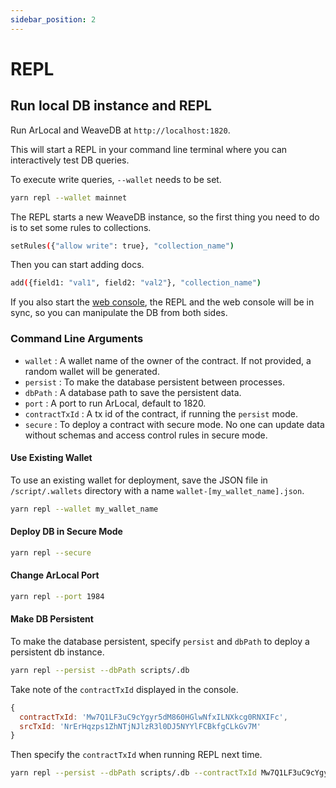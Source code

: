```yaml
---
sidebar_position: 2
---
```

# REPL

## Run local DB instance and REPL

Run ArLocal and WeaveDB at `http://localhost:1820`.

This will start a REPL in your command line terminal where you can interactively test DB queries.

To execute write queries, `--wallet` needs to be set.

```bash
yarn repl --wallet mainnet
```

The REPL starts a new WeaveDB instance, so the first thing you need to do is to set some rules to collections.

```bash
setRules({"allow write": true}, "collection_name")
```

Then you can start adding docs.

```bash
add({field1: "val1", field2: "val2"}, "collection_name")
```

If you also start the [web console](/docs/development/web-console), the REPL and the web console will be in sync, so you can manipulate the DB from both sides.

### Command Line Arguments

- `wallet` : A wallet name of the owner of the contract. If not provided, a random wallet will be generated.
- `persist` : To make the database persistent between processes.
- `dbPath` : A database path to save the persistent data.
- `port` : A port to run ArLocal, default to 1820.
- `contractTxId` : A tx id of the contract, if running the `persist` mode.
- `secure` : To deploy a contract with secure mode. No one can update data without schemas and access control rules in secure mode.

#### Use Existing Wallet

To use an existing wallet for deployment, save the JSON file in `/script/.wallets` directory with a name `wallet-[my_wallet_name].json`.

```bash
yarn repl --wallet my_wallet_name
```

#### Deploy DB in Secure Mode

```bash
yarn repl --secure
```

#### Change ArLocal Port

```bash
yarn repl --port 1984
```

#### Make DB Persistent

To make the database persistent, specify `persist` and `dbPath` to deploy a persistent db instance.

```bash
yarn repl --persist --dbPath scripts/.db
```

Take note of the `contractTxId` displayed in the console.

```js
{
  contractTxId: 'Mw7Q1LF3uC9cYgyr5dM860HGlwNfxILNXkcg0RNXIFc',
  srcTxId: 'NrErHqzps1ZhNTjNJlzR3l0DJ5NYYlFCBkfgCLkGv7M'
}
```
Then specify the `contractTxId` when running REPL next time.

```bash
yarn repl --persist --dbPath scripts/.db --contractTxId Mw7Q1LF3uC9cYgyr5dM860HGlwNfxILNXkcg0RNXIFc
```
